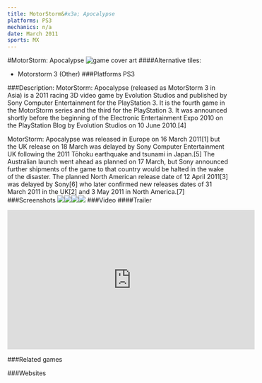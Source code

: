 ```yaml
---
title: MotorStorm&#x3a; Apocalypse
platforms: PS3
mechanics: n/a
date: March 2011
sports: MX
---
```

#MotorStorm: Apocalypse
![game cover art](//images.igdb.com/igdb/image/upload/t_cover_big/xvghrnjjhtt5zpcvvaox.jpg "Logo Title Text 1")
####Alternative tiles:
* Motorstorm 3 (Other)
###Platforms
PS3

###Description:
MotorStorm: Apocalypse (released as MotorStorm 3 in Asia) is a 2011 racing 3D video game by Evolution Studios and published by Sony Computer Entertainment for the PlayStation 3. It is the fourth game in the MotorStorm series and the third for the PlayStation 3. It was announced shortly before the beginning of the Electronic Entertainment Expo 2010 on the PlayStation Blog by Evolution Studios on 10 June 2010.[4] 
 
MotorStorm: Apocalypse was released in Europe on 16 March 2011[1] but the UK release on 18 March was delayed by Sony Computer Entertainment UK following the 2011 Tōhoku earthquake and tsunami in Japan.[5] The Australian launch went ahead as planned on 17 March, but Sony announced further shipments of the game to that country would be halted in the wake of the disaster. The planned North American release date of 12 April 2011[3] was delayed by Sony[6] who later confirmed new releases dates of 31 March 2011 in the UK[2] and 3 May 2011 in North America.[7]
###Screenshots
<a target="_blank" href="//images.igdb.com/igdb/image/upload/t_cover_big/wndgyhtpkgbezhctxkdf.jpg"><img src="//images.igdb.com/igdb/image/upload/t_thumb/wndgyhtpkgbezhctxkdf.jpg"/></a><a target="_blank" href="//images.igdb.com/igdb/image/upload/t_cover_big/ernvezwgspeejrr56b8p.jpg"><img src="//images.igdb.com/igdb/image/upload/t_thumb/ernvezwgspeejrr56b8p.jpg"/></a><a target="_blank" href="//images.igdb.com/igdb/image/upload/t_cover_big/lqwzyktrb4uen0x40hdj.jpg"><img src="//images.igdb.com/igdb/image/upload/t_thumb/lqwzyktrb4uen0x40hdj.jpg"/></a><a target="_blank" href="//images.igdb.com/igdb/image/upload/t_cover_big/mynhiwwhznv7bj0mlj9m.jpg"><img src="//images.igdb.com/igdb/image/upload/t_thumb/mynhiwwhznv7bj0mlj9m.jpg"/></a>
###Video
####Trailer

<iframe width="560" height="315" src="https://www.youtube.com/embed/1UKYtGHeBbU" frameborder="0" allowfullscreen></iframe>

###Related games

###Websites

